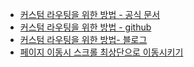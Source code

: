 
* [커스텀 라우팅을 위한 방법 - 공식 문서](https://nextjs.org/docs/#custom-app)
* [커스텀 라우팅을 위한 방법 - github](https://github.com/zeit/next.js/#with-link)
* [커스텀 라우팅을 위한 방법- 블로그](http://webframeworks.kr/tutorials/nextjs/nextjs-004/)
* [페이지 이동시 스크롤 최상단으로 이동시키기](https://github.com/zeit/next.js/issues/3249)
